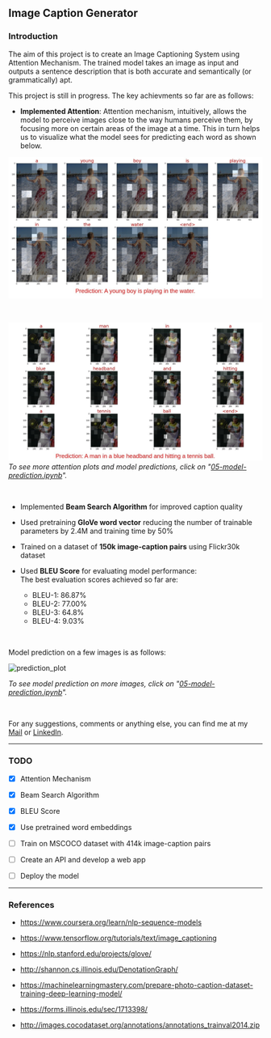 ## Image Caption Generator

### Introduction

The aim of this project is to create an Image Captioning System using Attention Mechanism. The trained model takes an image as input and outputs a sentence description that is both accurate and semantically (or grammatically) apt.  


This project is still in progress. The key achievments so far are as follows:

- **Implemented Attention**: Attention mechanism, intuitively, allows the model to perceive images close to the way humans perceive them, by focusing more on certain areas of the image at a time. This in turn helps us to visualize what the model sees for predicting each word as shown below.   

![attention_plot-2](./images/attention-plot-2807-cropped.jpg) 

<br>

![attention_plot](./images/attention-plot-4551-cropped.jpg)
*To see more attention plots and model predictions, click on "[05-model-prediction.ipynb](./05-model-prediction.ipynb/)".*

<br>

- Implemented **Beam Search Algorithm** for improved caption quality

- Used pretraining **GloVe word vector** reducing the number of trainable parameters by 2.4M and training time by 50%

- Trained on a dataset of **150k image-caption pairs** using Flickr30k dataset

- Used **BLEU Score** for evaluating model performance:  
The best evaluation scores achieved so far are:
    - BLEU-1: 86.87% 
    - BLEU-2: 77.00%
    - BLEU-3: 64.8%
    - BLEU-4: 9.03%   

<br>

Model prediction on a few images is as follows:

![prediction_plot](./images/collage5.jpg)

*To see model prediction on more images, click on "[05-model-prediction.ipynb](./05-model-prediction.ipynb/)".*

<br>

For any suggestions, comments or anything else, you can find me at my [Mail](mailto:shailesh.formal@gmail.com?subject=[GitHub]%20Image%20Captioning%20Using%Attention) or [LinkedIn](https://www.linkedin.com/in/shailesh-mahto).

----------
### TODO
- [X] Attention Mechanism
- [X] Beam Search Algorithm
- [X] BLEU Score
- [X] Use pretrained word embeddings
- [ ] Train on MSCOCO dataset with 414k image-caption pairs
- [ ] Create an API and develop a web app
- [ ] Deploy the model


----------
### References
- https://www.coursera.org/learn/nlp-sequence-models

- https://www.tensorflow.org/tutorials/text/image_captioning

- https://nlp.stanford.edu/projects/glove/

- http://shannon.cs.illinois.edu/DenotationGraph/

- https://machinelearningmastery.com/prepare-photo-caption-dataset-training-deep-learning-model/

- https://forms.illinois.edu/sec/1713398/
- http://images.cocodataset.org/annotations/annotations_trainval2014.zip